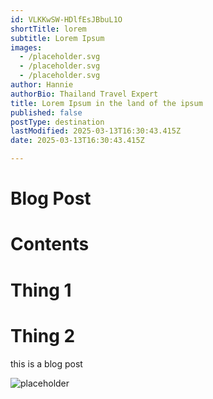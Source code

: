 ```yaml
---
id: VLKKwSW-HDlfEsJBbuL1O
shortTitle: lorem
subtitle: Lorem Ipsum
images:
  - /placeholder.svg
  - /placeholder.svg
  - /placeholder.svg
author: Hannie
authorBio: Thailand Travel Expert
title: Lorem Ipsum in the land of the ipsum
published: false
postType: destination
lastModified: 2025-03-13T16:30:43.415Z
date: 2025-03-13T16:30:43.415Z

---
```


# Blog Post

# Contents


# Thing 1

# Thing 2


this is a blog post

![placeholder](/placeholder.svg)

